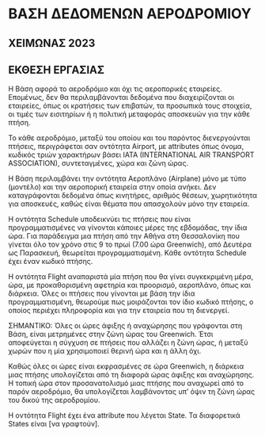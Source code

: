 # ΒΑΣΗ ΔΕΔΟΜΕΝΩΝ ΑΕΡΟΔΡΟΜΙΟΥ

## ΧΕΙΜΩΝΑΣ 2023

## ΕΚΘΕΣΗ ΕΡΓΑΣΙΑΣ

Η Βάση αφορά το αεροδρόμιο και όχι τις αεροπορικές εταιρείες. Επομένως, δεν θα περιλαμβάνονται δεδομένα που
διαχειρίζονται οι εταιρείες, όπως οι κρατήσεις των επιβατών, τα προσωπικά τους στοιχεία, οι τιμές των εισιτηρίων
ή η πολιτική μεταφοράς αποσκευών για την κάθε πτήση.

Το κάθε αεροδρόμιο, μεταξύ του οποίου και του παρόντος διενεργούνται πτήσεις, περιγράφεται σαν οντότητα
Airport, με attributes όπως όνομα, κωδικός τριών χαρακτήρων βάσει IATA (INTERNATIONAL AIR TRANSPORT
ASSOCIATION), συντεταγμένες, χώρα και ζώνη ώρας.

Η Βάση περιλαμβάνει την οντότητα Αεροπλάνο (Airplane) μόνο με τύπο (μοντέλο) και την αεροπορική εταιρεία
στην οποία ανήκει. Δεν καταγράφονται δεδομένα όπως κινητήρες, αριθμός θέσεων, χωρητικότητα για αποσκευές,
καθώς είναι θέματα που απασχολούν μόνο την εταιρεία.

Η οντότητα Schedule υποδεικνύει τις πτήσεις που είναι προγραμματισμένες να γίνονται κάποιες μέρες της
εβδομάδας, την ίδια ώρα. Για παράδειγμα μια πτήση από την Αθήνα στη Θεσσαλονίκη που γίνεται όλο τον χρόνο
στις 9 το πρωί (7.00 ώρα Greenwich), από Δευτέρα ως Παρασκευή, θεωρείται προγραμματισμένη. Κάθε οντότητα
Schedule έχει έναν κωδικό πτήσης.

Η οντότητα Flight αναπαριστά μία πτήση που θα γίνει συγκεκριμένη μέρα, ώρα, με προκαθορισμένη αφετηρία και
προορισμό, αεροπλάνο, όπως και διάρκεια. Όλες οι πτήσεις που γίνονται με βάση την ίδια προγραμματισμένη,
θεωρούμε πως μοιράζονται τον ίδιο κωδικό πτήσης, ο οποίος περιέχει πληροφορία και για την εταιρεία που τη
διενεργεί.

ΣΗΜΑΝΤΙΚΟ: Όλες οι ώρες άφιξης ή αναχώρησης που γράφονται στη Βάση, είναι μετρημένες στην ζώνη ώρας του
Greenwich. Έτσι αποφεύγεται η σύγχυση σε πτήσεις που αλλάζει η ζώνη ώρας, ή μεταξύ χωρών που η μία
χρησιμοποιεί θερινή ώρα και η άλλη όχι.

Καθώς όλες οι ώρες είναι εκφρασμένες σε ώρα Greenwich, η διάρκεια μιας πτήσης υπολογίζεται από τη διαφορά
ώρας άφιξης και αναχώρησης. Η τοπική ώρα στον προσανατολισμό μιας πτήσης που αναχωρεί από το παρόν
αεροδρόμιο, θα υπολογίζεται λαμβάνοντας υπ’ όψιν τη ζώνη ώρας του δικού της αεροδρομίου.

Η οντότητα Flight έχει ένα attribute που λέγεται State. Τα διαφορετικά States είναι [να γραφτούν].








